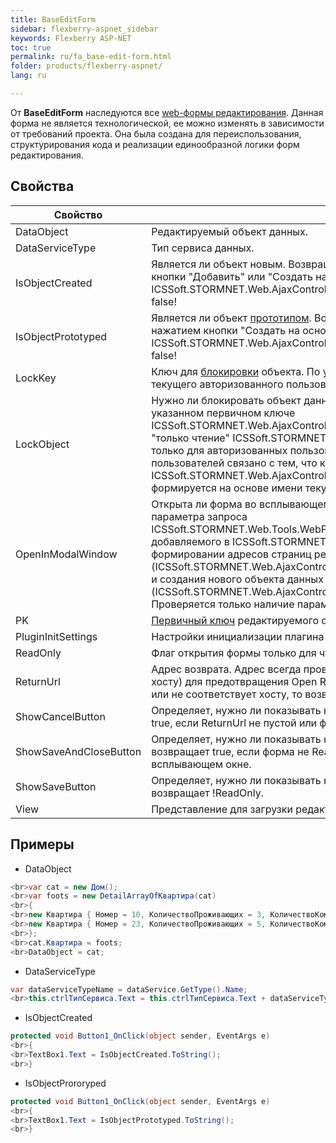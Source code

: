 ```yaml
---
title: BaseEditForm
sidebar: flexberry-aspnet_sidebar
keywords: Flexberry ASP-NET
toc: true
permalink: ru/fa_base-edit-form.html
folder: products/flexberry-aspnet/
lang: ru

---
```


От **BaseEditForm** наследуются все [web-формы редактирования](fa_web-edit-form.html). Данная форма не является технологической, ее можно изменять в зависимости от требований проекта.
Она была создана для переиспользования, структурирования кода и реализации единообразной логики форм редактирования.

## Свойства

|Свойство|Описание|
|---|---|
| DataObject | Редактируемый объект данных.|
| DataServiceType| Тип сервиса данных.|
| IsObjectCreated| Является ли объект новым.  Возвращает true в случае, когда объект создан нажатием кнопки "Добавить" или "Создать на основе".  В ICSSoft.STORMNET.Web.AjaxControls.Forms.BaseEditForm<T>.Preload() всегда возвращает false! | 
| IsObjectPrototyped| Является ли объект [прототипом](http://wiki.ics.perm.ru/DataObjectPrototype.ashx).  Возвращает true в случае, когда объект создан нажатием кнопки "Создать на основе".  В ICSSoft.STORMNET.Web.AjaxControls.Forms.BaseEditForm<T>.Preload() всегда возвращает false!|
| LockKey| Ключ для [блокировки](fw_read-only-win.html) объекта.  По умолчанию блокировка происходит по имени текущего авторизованного пользователя.|
| LockObject | Нужно ли блокировать объект данных.  По умолчанию блокировка включена при указанном первичном ключе ICSSoft.STORMNET.Web.AjaxControls.Forms.BaseEditForm<T>.PK, при выключенном режиме "только чтение" ICSSoft.STORMNET.Web.AjaxControls.Forms.BaseEditForm<T>.ReadOnly и только для авторизованных пользователей.  Требование авторизованности пользователей связано с тем, что ключ блокировки ICSSoft.STORMNET.Web.AjaxControls.Forms.BaseEditForm<T>.LockKey по умолчанию формируется на основе имени текущего авторизованного пользователя.|
| OpenInModalWindow | Открыта ли форма во всплывающем окне.  По умолчанию определяется на основе параметра запроса ICSSoft.STORMNET.Web.Tools.WebParamController.OpenedInNewWindowParamName, добавляемого в ICSSoft.STORMNET.Web.AjaxControls.WebObjectListView при формировании адресов страниц редактирования (ICSSoft.STORMNET.Web.AjaxControls.WebObjectListView.GetRealEditPage(System.String)) и создания нового объекта данных (ICSSoft.STORMNET.Web.AjaxControls.WebObjectListView.GetRealAddPage()).  Проверяется только наличие параметра. | 
| PK| [Первичный ключ](fo_primary-keys-objects.html) редактируемого объекта.|  
| PluginInitSettings | Настройки инициализации плагина формы редактирования.|
| ReadOnly | Флаг открытия формы только для чтения.|
| ReturnUrl | Адрес возврата.  Адрес всегда проверяется на "локальность" (соответствие текущему хосту) для предотвращения Open Redirection Attack.  Если адрес возврата отсутствует или не соответствует хосту, то возвращается адрес до корня сервера.|
| ShowCancelButton | Определяет, нужно ли показывать кнопку "Закрыть". В базовой реализации возвращает true, если ReturnUrl не пустой или форма открыта во всплывающем окне.|
| ShowSaveAndCloseButton | Определяет, нужно ли показывать кнопку "Сохранить и закрыть". В базовой реализации возвращает true, если форма не ReadOnly и ReturnUrl не пустой или форма открыта во всплывающем окне.|
| ShowSaveButton | Определяет, нужно ли показывать кнопку "Сохранить". В базовой реализации возвращает !ReadOnly.|
| View | Представление для загрузки редактируемых данных.|

## Примеры

* DataObject

```csharp
<br>var cat = new Дом();
<br>var foots = new DetailArrayOfКвартира(cat)
<br>{
<br>new Квартира { Номер = 10, КоличествоПроживающих = 3, КоличествоКомнат = 2 },
<br>new Квартира { Номер = 23, КоличествоПроживающих = 5, КоличествоКомнат = 4 },
<br>};
<br>cat.Квартира = foots;
<br>DataObject = cat;
```

* DataServiceType

```csharp
var dataServiceTypeName = dataService.GetType().Name;
<br>this.ctrlТипСервиса.Text = this.ctrlТипСервиса.Text + dataServiceTypeName;
```

* IsObjectCreated 

```csharp
protected void Button1_OnClick(object sender, EventArgs e)
<br>{
<br>TextBox1.Text = IsObjectCreated.ToString();
<br>}
```

* IsObjectProroryped

```csharp
protected void Button1_OnClick(object sender, EventArgs e)
<br>{
<br>TextBox1.Text = IsObjectPrototyped.ToString();
<br>}
```
